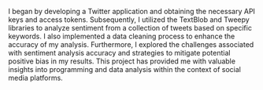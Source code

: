 I began by developing a Twitter application and obtaining the necessary API keys and access tokens. Subsequently, I utilized the TextBlob and Tweepy libraries to analyze sentiment from a collection of tweets based on specific keywords. I also implemented a data cleaning process to enhance the accuracy of my analysis. Furthermore, I explored the challenges associated with sentiment analysis accuracy and strategies to mitigate potential positive bias in my results. This project has provided me with valuable insights into programming and data analysis within the context of social media platforms.
